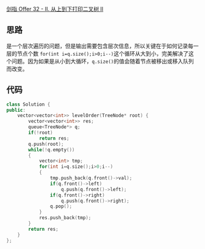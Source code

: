 [剑指 Offer 32 - II. 从上到下打印二叉树 II](https://leetcode-cn.com/problems/cong-shang-dao-xia-da-yin-er-cha-shu-ii-lcof/)

## 思路
是一个层次遍历的问题，但是输出需要包含层次信息，所以关键在于如何记录每一层的节点个数
`for(int i=q.size();i>0;i--)`这个循环从大到小，完美解决了这个问题。因为如果是从小到大循环，`q.size()`的值会随着节点被移出或移入队列而改变。

## 代码
```cpp
class Solution {
public:
    vector<vector<int>> levelOrder(TreeNode* root) {
        vector<vector<int>> res;
        queue<TreeNode*> q;
        if(!root)
            return res;
        q.push(root);
        while(!q.empty())
        {
            vector<int> tmp;
            for(int i=q.size();i>0;i--)
            {
                tmp.push_back(q.front()->val);
                if(q.front()->left)
                    q.push(q.front()->left);
                if(q.front()->right)
                    q.push(q.front()->right);
                q.pop();
            }
            res.push_back(tmp);
        }
        return res;
    }
};
```